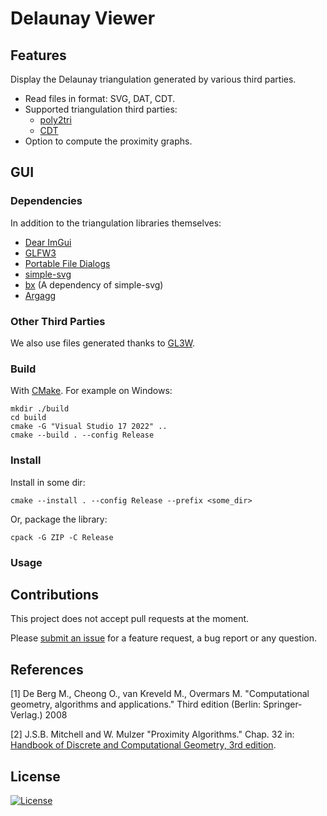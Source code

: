 Delaunay Viewer
===============

## Features

Display the Delaunay triangulation generated by various third parties.

* Read files in format: SVG, DAT, CDT.
* Supported triangulation third parties:
    * [poly2tri](https://github.com/pierre-dejoue/poly2tri)
    * [CDT](https://github.com/artem-ogre/CDT)
* Option to compute the proximity graphs.

## GUI

### Dependencies

In addition to the triangulation libraries themselves:

* [Dear ImGui](https://github.com/ocornut/imgui)
* [GLFW3](http://glfw.sf.net)
* [Portable File Dialogs](https://github.com/samhocevar/portable-file-dialogs)
* [simple-svg](https://github.com/jdryg/simple-svg)
* [bx](https://github.com/bkaradzic/bx) (A dependency of simple-svg)
* [Argagg](https://github.com/vietjtnguyen/argagg)

### Other Third Parties

We also use files generated thanks to [GL3W](src/gui/gl3w/README.md).

### Build

With [CMake](https://cmake.org/download/). For example on Windows:

```
mkdir ./build
cd build
cmake -G "Visual Studio 17 2022" ..
cmake --build . --config Release
```

### Install

Install in some dir:

```
cmake --install . --config Release --prefix <some_dir>
```

Or, package the library:

```
cpack -G ZIP -C Release
```

### Usage

## Contributions

This project does not accept pull requests at the moment.

Please [submit an issue](https://github.com/pierre-dejoue/delaunay-viewer/issues/new) for a feature request, a bug report or any question.

## References

[1] De Berg M., Cheong O., van Kreveld M., Overmars M. "Computational geometry, algorithms and applications." Third edition (Berlin: Springer-Verlag.) 2008

[2] J.S.B. Mitchell and W. Mulzer "Proximity Algorithms." Chap. 32 in: [Handbook of Discrete and Computational Geometry, 3rd edition](https://www.csun.edu/~ctoth/Handbook/HDCG3.html).

## License

[![License](http://img.shields.io/:license-mit-blue.svg?style=flat-square)](./LICENSE)
